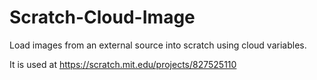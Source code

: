 # Scratch-Cloud-Image
Load images from an external source into scratch using cloud variables.

It is used at https://scratch.mit.edu/projects/827525110
